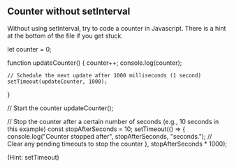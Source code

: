 ## Counter without setInterval

Without using setInterval, try to code a counter in Javascript. There is a hint at the bottom of the file if you get stuck.

let counter = 0;

function updateCounter() {
    counter++;
    console.log(counter);

    // Schedule the next update after 1000 milliseconds (1 second)
    setTimeout(updateCounter, 1000);
}

// Start the counter
updateCounter();

// Stop the counter after a certain number of seconds (e.g., 10 seconds in this example)
const stopAfterSeconds = 10;
setTimeout(() => {
    console.log("Counter stopped after", stopAfterSeconds, "seconds.");
    // Clear any pending timeouts to stop the counter
}, stopAfterSeconds * 1000);







































































(Hint: setTimeout)